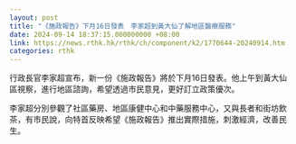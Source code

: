 ```yaml
---
layout: post
title: "《施政報告》下月16日發表　李家超到黃大仙了解地區醫療服務"
date: 2024-09-14 18:37:15.000000000 +08:00
link: https://news.rthk.hk/rthk/ch/component/k2/1770644-20240914.htm
categories: rthk
---
```


行政長官李家超宣布，新一份《施政報告》將於下月16日發表。他上午到黃大仙區視察，進行地區諮詢，希望透過市民意見，更好訂立政策優次。

李家超分別參觀了社區藥房、地區康健中心和中藥服務中心，又與長者和街坊飲茶，有市民說，向特首反映希望《施政報告》推出實際措施，刺激經濟，改善民生。
